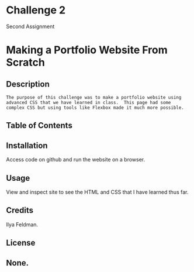 # Challenge 2

Second Assignment

# Making a Portfolio Website From Scratch

## Description

    The purpose of this challenge was to make a portfolio website using advanced CSS that we have learned in class.  This page had some complex CSS but using tools like Flexbox made it much more possible.

## Table of Contents

## Installation

Access code on github and run the website on a browser.

## Usage

View and inspect site to see the HTML and CSS that I have learned thus far.

## Credits

Ilya Feldman.

## License

None.
---
